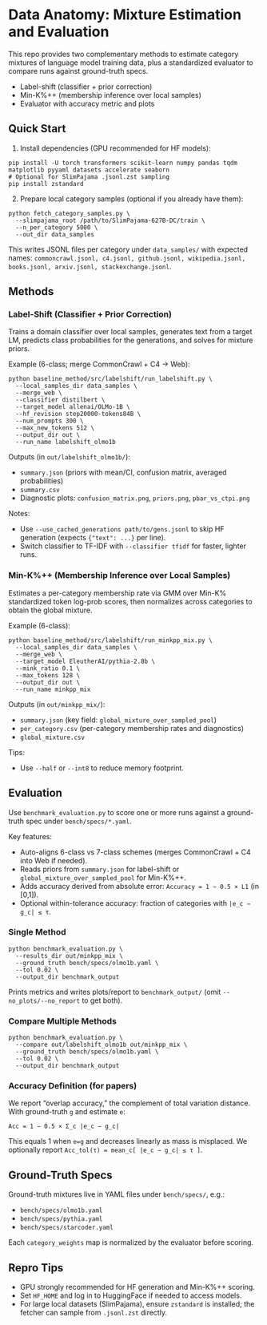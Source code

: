 # Data Anatomy: Mixture Estimation and Evaluation

This repo provides two complementary methods to estimate category mixtures of language model training data, plus a standardized evaluator to compare runs against ground-truth specs.

- Label-shift (classifier + prior correction)
- Min-K%++ (membership inference over local samples)
- Evaluator with accuracy metric and plots

## Quick Start

1) Install dependencies (GPU recommended for HF models):

```
pip install -U torch transformers scikit-learn numpy pandas tqdm matplotlib pyyaml datasets accelerate seaborn
# Optional for SlimPajama .jsonl.zst sampling
pip install zstandard
```

2) Prepare local category samples (optional if you already have them):

```
python fetch_category_samples.py \
  --slimpajama_root /path/to/SlimPajama-627B-DC/train \
  --n_per_category 5000 \
  --out_dir data_samples
```

This writes JSONL files per category under `data_samples/` with expected names:
`commoncrawl.jsonl, c4.jsonl, github.jsonl, wikipedia.jsonl, books.jsonl, arxiv.jsonl, stackexchange.jsonl`.

## Methods

### Label-Shift (Classifier + Prior Correction)

Trains a domain classifier over local samples, generates text from a target LM, predicts class probabilities for the generations, and solves for mixture priors.

Example (6-class; merge CommonCrawl + C4 → Web):

```
python baseline_method/src/labelshift/run_labelshift.py \
  --local_samples_dir data_samples \
  --merge_web \
  --classifier distilbert \
  --target_model allenai/OLMo-1B \
  --hf_revision step20000-tokens84B \
  --num_prompts 300 \
  --max_new_tokens 512 \
  --output_dir out \
  --run_name labelshift_olmo1b
```

Outputs (in `out/labelshift_olmo1b/`):
- `summary.json` (priors with mean/CI, confusion matrix, averaged probabilities)
- `summary.csv`
- Diagnostic plots: `confusion_matrix.png`, `priors.png`, `pbar_vs_ctpi.png`

Notes:
- Use `--use_cached_generations path/to/gens.jsonl` to skip HF generation (expects `{"text": ...}` per line).
- Switch classifier to TF-IDF with `--classifier tfidf` for faster, lighter runs.

### Min-K%++ (Membership Inference over Local Samples)

Estimates a per-category membership rate via GMM over Min-K% standardized token log-prob scores, then normalizes across categories to obtain the global mixture.

Example (6-class):

```
python baseline_method/src/labelshift/run_minkpp_mix.py \
  --local_samples_dir data_samples \
  --merge_web \
  --target_model EleutherAI/pythia-2.8b \
  --mink_ratio 0.1 \
  --max_tokens 128 \
  --output_dir out \
  --run_name minkpp_mix
```

Outputs (in `out/minkpp_mix/`):
- `summary.json` (key field: `global_mixture_over_sampled_pool`)
- `per_category.csv` (per-category membership rates and diagnostics)
- `global_mixture.csv`

Tips:
- Use `--half` or `--int8` to reduce memory footprint.

## Evaluation

Use `benchmark_evaluation.py` to score one or more runs against a ground-truth spec under `bench/specs/*.yaml`.

Key features:
- Auto-aligns 6-class vs 7-class schemes (merges CommonCrawl + C4 into Web if needed).
- Reads priors from `summary.json` for label-shift or `global_mixture_over_sampled_pool` for Min-K%++.
- Adds accuracy derived from absolute error: `Accuracy = 1 − 0.5 × L1` (in [0,1]).
- Optional within-tolerance accuracy: fraction of categories with `|e_c − g_c| ≤ τ`.

### Single Method

```
python benchmark_evaluation.py \
  --results_dir out/minkpp_mix \
  --ground_truth bench/specs/olmo1b.yaml \
  --tol 0.02 \
  --output_dir benchmark_output
```

Prints metrics and writes plots/report to `benchmark_output/` (omit `--no_plots/--no_report` to get both).

### Compare Multiple Methods

```
python benchmark_evaluation.py \
  --compare out/labelshift_olmo1b out/minkpp_mix \
  --ground_truth bench/specs/olmo1b.yaml \
  --tol 0.02 \
  --output_dir benchmark_output
```

### Accuracy Definition (for papers)

We report “overlap accuracy,” the complement of total variation distance. With ground-truth `g` and estimate `e`:

```
Acc = 1 − 0.5 × Σ_c |e_c − g_c|
```

This equals 1 when `e=g` and decreases linearly as mass is misplaced. We optionally report `Acc_tol(τ) = mean_c[ |e_c − g_c| ≤ τ ]`.

## Ground-Truth Specs

Ground-truth mixtures live in YAML files under `bench/specs/`, e.g.:
- `bench/specs/olmo1b.yaml`
- `bench/specs/pythia.yaml`
- `bench/specs/starcoder.yaml`

Each `category_weights` map is normalized by the evaluator before scoring.

## Repro Tips

- GPU strongly recommended for HF generation and Min-K%++ scoring.
- Set `HF_HOME` and log in to HuggingFace if needed to access models.
- For large local datasets (SlimPajama), ensure `zstandard` is installed; the fetcher can sample from `.jsonl.zst` directly.


